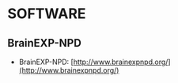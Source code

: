 # SOFTWARE
## BrainEXP-NPD
+ BrainEXP-NPD: [http://www.brainexpnpd.org/](http://www.brainexpnpd.org/)